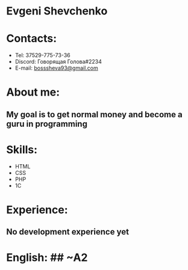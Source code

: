 # Evgeni Shevchenko
# Contacts:
 * Tel: 37529-775-73-36 
 * Discord: Говорящая Голова#2234
 * E-mail: bosssheva93@gmail.com  
 # About me: 
 ## Мy goal is to get normal money and become a guru in programming  
 
 # Skills: 
 * HTML 
 * CSS 
 * PHP 
 * 1C  
 # Experience:
 ## No development experience yet  
 # English: ## ~A2